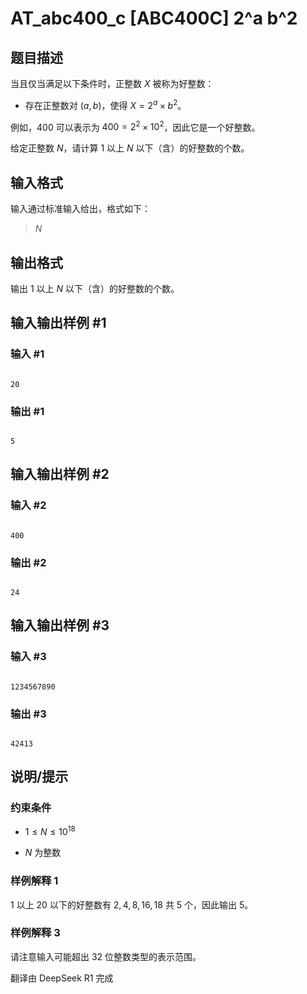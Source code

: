 # AT_abc400_c [ABC400C] 2^a b^2

## 题目描述

[problemUrl]: https://atcoder.jp/contests/abc400/tasks/abc400_c

当且仅当满足以下条件时，正整数 $X$ 被称为好整数：

- 存在正整数对 $(a, b)$，使得 $X = 2^a \times b^2$。

例如，$400$ 可以表示为 $400 = 2^2 \times 10^2$，因此它是一个好整数。

给定正整数 $N$，请计算 $1$ 以上 $N$ 以下（含）的好整数的个数。

## 输入格式

输入通过标准输入给出，格式如下：

> $N$

## 输出格式

输出 $1$ 以上 $N$ 以下（含）的好整数的个数。

## 输入输出样例 #1

### 输入 #1

```
20
```

### 输出 #1

```
5
```

## 输入输出样例 #2

### 输入 #2

```
400
```

### 输出 #2

```
24
```

## 输入输出样例 #3

### 输入 #3

```
1234567890
```

### 输出 #3

```
42413
```

## 说明/提示

### 约束条件

- $1 \leq N \leq 10^{18}$
- $N$ 为整数

### 样例解释 1

$1$ 以上 $20$ 以下的好整数有 $2, 4, 8, 16, 18$ 共 $5$ 个，因此输出 $5$。

### 样例解释 3

请注意输入可能超出 $32$ 位整数类型的表示范围。

翻译由 DeepSeek R1 完成
